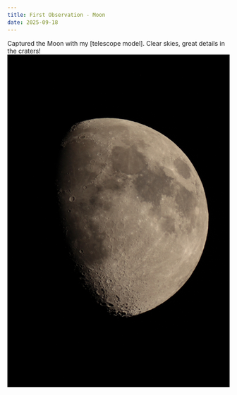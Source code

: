 ```yaml
---
title: First Observation - Moon
date: 2025-09-18
---
```

Captured the Moon with my [telescope model]. Clear skies, great details in the craters!
![Moon Image](/images/moon.jpg)

